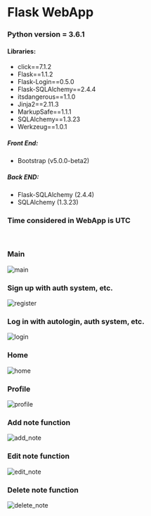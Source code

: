 # Flask WebApp
 
### Python version = 3.6.1

#### Libraries:
 - click==7.1.2
 - Flask==1.1.2
 - Flask-Login==0.5.0
 - Flask-SQLAlchemy==2.4.4
 - itsdangerous==1.1.0
 - Jinja2==2.11.3
 - MarkupSafe==1.1.1
 - SQLAlchemy==1.3.23
 - Werkzeug==1.0.1

##### Front End:
 - Bootstrap (v5.0.0-beta2)
##### Back END:
 - Flask-SQLAlchemy (2.4.4)
 - SQLAlchemy (1.3.23)

### Time considered in WebApp is UTC

<br>

### Main

![main](https://user-images.githubusercontent.com/61479966/116272687-690cd300-a781-11eb-98e1-6f71ba863b8f.png)

### Sign up with auth system, etc.

![register](https://user-images.githubusercontent.com/61479966/116272285-14695800-a781-11eb-8c11-dbb57cf46049.png)

### Log in with autologin, auth system, etc.

![login](https://user-images.githubusercontent.com/61479966/116272892-95c0ea80-a781-11eb-843b-7b5b7ba3940e.png)

### Home

![home](https://user-images.githubusercontent.com/61479966/116274792-45e32300-a783-11eb-8dc8-1e9cc08349b2.png)

### Profile

![profile](https://user-images.githubusercontent.com/61479966/116273410-01a35300-a782-11eb-92ba-99b5d03c2cab.png)

### Add note function

![add_note](https://user-images.githubusercontent.com/61479966/116275799-36b0a500-a784-11eb-8811-9d585def83c8.png)

### Edit note function

![edit_note](https://user-images.githubusercontent.com/61479966/116276232-9eff8680-a784-11eb-8af0-f7b32dd72ab2.png)

### Delete note function

![delete_note](https://user-images.githubusercontent.com/61479966/116277046-62805a80-a785-11eb-9c53-4822e0b44282.png)
